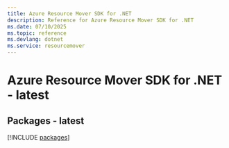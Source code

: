 ```yaml
---
title: Azure Resource Mover SDK for .NET
description: Reference for Azure Resource Mover SDK for .NET
ms.date: 07/10/2025
ms.topic: reference
ms.devlang: dotnet
ms.service: resourcemover
---
```

# Azure Resource Mover SDK for .NET - latest
## Packages - latest
[!INCLUDE [packages](resource-mover-index.md)]